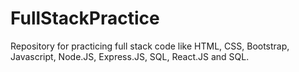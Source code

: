 # FullStackPractice
Repository for practicing full stack code like HTML, CSS, Bootstrap, Javascript, Node.JS, Express.JS, SQL, React.JS and SQL. 
